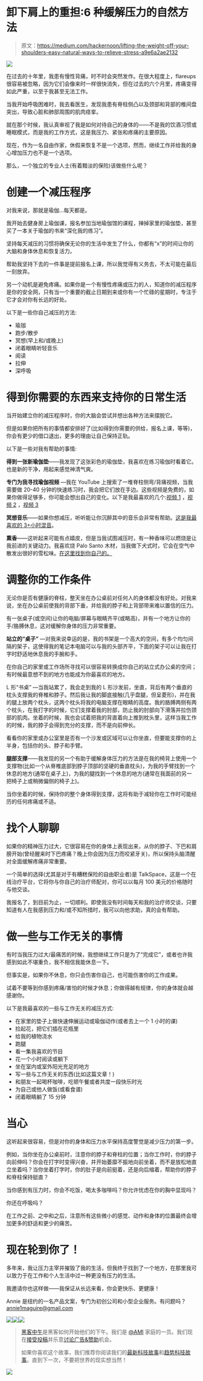 # 卸下肩上的重担:6 种缓解压力的自然方法

> 原文：<https://medium.com/hackernoon/lifting-the-weight-off-your-shoulders-easy-natural-ways-to-relieve-stress-a9e6a2ae2132>

![](img/eafaccf1c682ed8830caf75e1156dd43.png)

在过去的十年里，我患有慢性背痛，时不时会突然发作。在很大程度上，flareups 很容易被忽略，因为它们会像来时一样很快消失，但在过去的六个月里，疼痛变得如此严重，以至于我甚至无法工作。

当我开始呼吸困难时，我去看医生，发现我患有脊柱侧凸以及颈部和背部的椎间盘突出，导致心脏和肺部周围的肌肉痉挛。

就在那个时候，我认真审视了我是如何对待自己的身体的——不是我的饮酒习惯或睡眠模式，而是我的工作方式，这是我压力、紧张和疼痛的主要原因。

现在，作为一名自由作家，休假来恢复不是一个选项，然而，继续工作并给我的身心增加压力也不是一个选项。

那么，一个独立的专业人士(有着黯淡的保险)该做些什么呢？

# 创建一个减压程序

对我来说，那就是瑜伽…每天都是。

我开始去健身房上瑜伽课，报名参加当地瑜伽馆的课程，掸掉家里的瑜伽垫，甚至买了一本关于瑜伽的书来“深化我的练习”。

坚持每天减压的习惯将确保无论你的生活中发生了什么，你都有“x”的时间让你的大脑和身体休息和恢复活力。

帮助我坚持下去的一件事是提前报名上课，所以我觉得有义务去，不太可能在最后一刻放弃。

另一个动机是避免疼痛。如果你是一个有慢性疼痛或压力的人，知道你的减压程序是你的安全网，只有当一个重要的截止日期到来或你有一个忙碌的星期时，专注于它才会对你有长远的好处。

以下是一些你自己减压的方法:

*   瑜珈
*   跑步/散步
*   冥想(早上和/或晚上)
*   闭着眼睛听轻音乐
*   阅读
*   拉伸
*   深呼吸

# 得到你需要的东西来支持你的日常生活

当开始建立你的减压程序时，你的大脑会尝试并想出各种方法来摆脱它。

但是如果你把所有的事情都安排好了(比如得到你需要的供给，报名上课，等等)，你会有更少的借口退出，更多的理由让自己保持正轨。

以下是一些对我有帮助的事情:

**得到一张新瑜伽垫**——我发现了这张彩色的瑜伽垫，我喜欢在练习瑜伽时看着它。也是新的干净，用起来感觉神清气爽。

**专门为我寻找瑜伽视频** —我在 YouTube 上搜索了一堆脊柱侧弯/背痛视频，当我需要做 20-40 分钟的快速练习时，我会把它们放在手边。这些视频是免费的，如果你做得足够多，你可能会想出自己的变化。以下是我最喜欢的几个:[视频 1](https://www.youtube.com/watch?v=k9wph_-iKys) ，[视频 2](https://www.youtube.com/watch?v=X0Lro_RoeCc&index=7&list=PLP7Ou7uUiYzAo-48PkugdXQ8cD0xL-uPQ) ，[视频 3](https://www.youtube.com/watch?v=Fziwbxdkpso&index=10&list=PLP7Ou7uUiYzAo-48PkugdXQ8cD0xL-uPQ)

**冥想音乐**——如果你想减压，听听能让你沉醉其中的音乐会非常有帮助。[这是我最喜欢的 3+小时混音](https://www.youtube.com/watch?v=HHtVyGhrPm0)。

**熏香**——这听起来可能有点嬉皮，但是当我试图减压时，有一种香味可以燃烧是让我前进的关键动力。我喜欢烧 Palo Santo 木材，当我做下犬式时，它会在空气中散发出很好的雪松味。[在这里找到你自己的。](http://www.amazon.com/Peruvian-Specialty-Incense-Santo-Sticks/dp/B005YNRL32)

# 调整你的工作条件

无论你是否有健康的脊柱，整天坐在办公桌前对任何人的身体都没有好处。对我来说，坐在办公桌前使我的背部下垂，并给我的脖子和上背部带来难以置信的压力。

有一张桌子(或空间)让你的电脑/屏幕与眼睛齐平(或略高)，并有一个地方让你的手/胳膊休息，这对缓解你身体的压力非常重要。

**站立的“桌子”** —对我来说幸运的是，我的书架是一个高大的空间，有多个均匀间隔的架子，这使得我的笔记本电脑可以与我的头部齐平，下面的架子可以让我在打字时舒适地休息我的手腕和手。

在你自己的家里或工作场所寻找可以很容易转换成你自己的站立式办公桌的空间；有时候最意想不到的地方也能成为你最喜欢的地方。

L 形“书桌” —当我站累了，我会走到我的 L 形沙发前，坐直，背后有两个垂直的枕头支撑我的脊椎和脖子。然后我让我的脚底接触(几乎盘腿，但呈菱形)，并在我的腿上放两个枕头，这两个枕头将我的电脑支撑在眼睛的高度。我的胳膊两侧有两个枕头，在我打字的时候，它们支撑着我的肘部，防止我的肘部向下滑落并拉伤颈部的肌肉。坐着的时候，我也会试着把我的背直着向上推到枕头里，这样当我工作的时候，我的脖子会得到充分的支撑，而不是向前伸长。

看看你的家里或办公室里是否有一个沙发或区域可以让你坐直，但要能支撑你的上半身，包括你的头、脖子和手臂。

**腿部支撑**——我发现的另一个有助于缓解身体压力的方法是在我的椅背上使用一个支撑物(比如一个从脊椎底部到脖子顶部的坚硬的垂直枕头)，为我的手臂找到一个休息的地方(通常在桌子上)，为我的腿找到一个休息的地方(通常在我面前的另一把椅子上或稍微偏侧的椅子上)。

当你坐着的时候，保持你的整个身体得到支撑，这将有助于减轻你在工作时可能经历的任何疼痛或不适。

# 找个人聊聊

如果你的精神压力过大，它很容易在你的身体上表现出来，从你的脖子、下巴和肩膀开始(曾经醒来时下巴疼痛？晚上你会因为压力而咬紧牙关)，所以保持头脑清醒对全面缓解疼痛非常重要。

一个简单的选择(尤其是对于有糟糕保险的自由职业者)是 TalkSpace，这是一个在线治疗平台，它将你与你自己的治疗师配对，你可以以每月 100 美元的价格随时与他交谈。

我报名了，到目前为止，一切顺利。即使我没有时间每天和我的治疗师交谈，只要知道有人在我感到压力和/或不知所措时，我可以向他求助，真的会有帮助。

# 做一些与工作无关的事情

有时当我压力过大/最痛苦的时候，我想继续工作只是为了“完成它”，或者也许我感到如此不堪重负，我不相信我能休息一下。

但事实是，如果你不休息，你只会伤害你自己，也可能伤害你的工作成果。

试着不要等到你感到疼痛/害怕的时候才休息；你做得越有规律，你的身体就会越感谢你。

以下是我最喜欢的一些与工作无关的减压方式:

*   在家里的垫子上做快速伸展运动或瑜伽动作(或者去上一个 1 小时的课)
*   捡起花，把它们插在花瓶里
*   给我的植物浇水
*   跑腿
*   看一集我喜欢的节目
*   花一个小时阅读或躺下
*   坐在室内或室外阳光充足的地方
*   写一些与工作无关的东西(比如这篇文章！)
*   和朋友一起喝杯咖啡，吃顿午餐或者共度一段快乐时光
*   为自己或他人做饭(或看食谱)
*   闭着眼睛躺了 15 分钟

# 当心

这听起来很容易，但是对你的身体和压力水平保持高度警觉是减少压力的第一步。

例如，当你坐在办公桌前时，注意你的脖子和脊柱的位置；当你工作时，你的脖子向前伸吗？你会在打字时变得兴奋，并开始萎靡不振地向前坐着，而不是放松地直立坐着吗？当你坐着打字时，你的肚子是向前挺着，还是向后缩着，帮助你的脖子和脊柱保持挺直？

当你感到有压力时，你会不吃饭，喝太多咖啡吗？你允许忧虑在你的胸中显现吗？

你还在呼吸吗？

在工作之前、之中和之后，注意所有这些微小的感觉、动作和身体的位置最终会增加更多的舒适和更少的痛苦。

# 现在轮到你了！

多年来，我让压力主宰并摧毁了我的生活，但我终于找到了一个地方，在那里我可以致力于在工作和个人生活中过一种更没有压力的生活。

我邀请你也这样做——我保证从长远来看，你会更快乐、更健康！

Annie 是纽约的一名产品文案，专门为初创公司和小型企业服务。有问题吗？annie1maguire@gmail.com

[![](img/50ef4044ecd4e250b5d50f368b775d38.png)](http://bit.ly/HackernoonFB)[![](img/979d9a46439d5aebbdcdca574e21dc81.png)](https://goo.gl/k7XYbx)[![](img/2930ba6bd2c12218fdbbf7e02c8746ff.png)](https://goo.gl/4ofytp)

> [黑客中午](http://bit.ly/Hackernoon)是黑客如何开始他们的下午。我们是 [@AMI](http://bit.ly/atAMIatAMI) 家庭的一员。我们现在[接受投稿](http://bit.ly/hackernoonsubmission)并乐意[讨论广告&赞助](mailto:partners@amipublications.com)机会。
> 
> 如果你喜欢这个故事，我们推荐你阅读我们的[最新科技故事](http://bit.ly/hackernoonlatestt)和[趋势科技故事](https://hackernoon.com/trending)。直到下一次，不要把世界的现实想当然！

[![](img/be0ca55ba73a573dce11effb2ee80d56.png)](https://goo.gl/Ahtev1)
